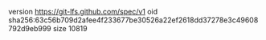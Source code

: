 version https://git-lfs.github.com/spec/v1
oid sha256:63c56b709d2afee4f233677be30526a22ef2618dd37278e3c49608792d9eb999
size 10819
